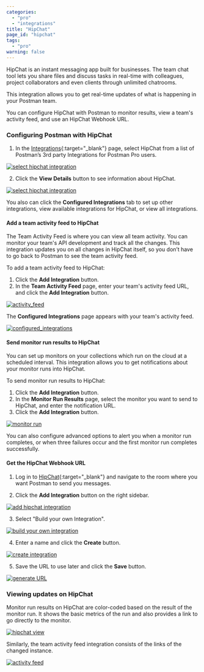```yaml
---
categories:
  - "pro"
  - "integrations"
title: "HipChat"
page_id: "hipchat"
tags: 
  - "pro"
warning: false
---
```


HipChat is an instant messaging app built for businesses. The team chat tool lets you share files and discuss tasks in real-time with colleagues, project collaborators and even clients through unlimited chatrooms. 

This integration allows you to get real-time updates of what is happening in your Postman team.

You can configure HipChat with Postman to monitor results, view a team's activity feed, and use an HipChat Webhook URL.

### Configuring Postman with HipChat

1. In the [Integrations](https://app.getpostman.com/dashboard/integrations){:target="_blank"} page, select HipChat from a list of Postman’s 3rd party Integrations for Postman Pro users.

[![select hipchat integration](https://s3.amazonaws.com/postman-static-getpostman-com/postman-docs/integrations-hipchat.png)](https://s3.amazonaws.com/postman-static-getpostman-com/postman-docs/integrations-hipchat.png)

<ol start="2">
  <li>
    Click the <b>View Details</b> button to see information about HipChat.</li>
</ol>

[![select hipchat integration](https://s3.amazonaws.com/postman-static-getpostman-com/postman-docs/integrations-hipchat-confIntegrations.png)](https://s3.amazonaws.com/postman-static-getpostman-com/postman-docs/integrations-hipchat-confIntegrations.png)

You also can click the **Configured Integrations** tab to set up other integrations, view available integrations for HipChat, or view all integrations.


#### Add a team activity feed to HipChat

The Team Activity Feed is where you can view all team activity. You can monitor your team's API development and track all the changes. This integration updates you on all changes in HipChat itself, so you don’t have to go back to Postman to see the team activity feed.

To add a team activity feed to HipChat:
1. Click the **Add Integration** button.
2. In the **Team Activity Feed** page, enter your team's activity feed URL, and click the **Add Integration** button.

[![activity_feed ](https://s3.amazonaws.com/postman-static-getpostman-com/postman-docs/integrations-hipchat-teamactivityFeed.png)](https://s3.amazonaws.com/postman-static-getpostman-com/postman-docs/integrations-hipchat-teamactivityFeed.png)

The **Configured Integrations** page appears with your team's activity feed.

[![configured_integrations ](https://s3.amazonaws.com/postman-static-getpostman-com/postman-docs/integrations-hipchat-configuredIntegrations.png)](https://s3.amazonaws.com/postman-static-getpostman-com/postman-docs/integrations-hipchat-configuredIntegrations.png)

#### Send monitor run results to HipChat

You can set up monitors on your collections which run on the cloud at a scheduled interval. This integration allows you to get notifications about your monitor runs into HipChat.

To send monitor run results to HipChat:
1. Click the **Add Integration** button.
2. In the **Monitor Run Results** page, select the monitor you want to send to HipChat, and enter the notification URL.
3. Click the **Add Integration** button.

[![monitor run ](https://s3.amazonaws.com/postman-static-getpostman-com/postman-docs/integrations-hipchat-monitorRun1.png)](https://s3.amazonaws.com/postman-static-getpostman-com/postman-docs/integrations-hipchat-monitorRun1.png)

You can also configure advanced options to alert you when a monitor run completes, or when three failures occur and the first monitor run completes successfully.

#### Get the HipChat Webhook URL

1. Log in to [HipChat](https://www.hipchat.com/sign_in){:target="_blank"} and navigate to the room where you want Postman to     send you messages. 

2. Click the **Add Integration** button on the right sidebar.

[![add hipchat integration](https://s3.amazonaws.com/postman-static-getpostman-com/postman-docs/58856804.png)](https://s3.amazonaws.com/postman-static-getpostman-com/postman-docs/58856804.png)

<ol start="3">
  <li>Select "Build your own Integration".</li>
</ol>

[![build your own integration](https://s3.amazonaws.com/postman-static-getpostman-com/postman-docs/58856838.png)](https://s3.amazonaws.com/postman-static-getpostman-com/postman-docs/58856838.png)

<ol start="4">
  <li>
Enter a name and click the <b>Create</b> button.</li>
</ol>

[![create integration](https://s3.amazonaws.com/postman-static-getpostman-com/postman-docs/58856857.png)](https://s3.amazonaws.com/postman-static-getpostman-com/postman-docs/58856857.png)

<ol start="5">
  <li>
Save the URL to use later and click the <b>Save</b> button.</li>
</ol>

[![generate URL](https://s3.amazonaws.com/postman-static-getpostman-com/postman-docs/58856916.png)](https://s3.amazonaws.com/postman-static-getpostman-com/postman-docs/58856916.png)


### Viewing updates on HipChat

Monitor run results on HipChat are color-coded based on the result of the monitor run. It shows the basic metrics of the run and also provides a link to go directly to the monitor.

[![hipchat view](https://s3.amazonaws.com/postman-static-getpostman-com/postman-docs/58857265.png)](https://s3.amazonaws.com/postman-static-getpostman-com/postman-docs/58857265.png)

Similarly, the team activity feed integration consists of the links of the changed instance.

[![activity feed](https://s3.amazonaws.com/postman-static-getpostman-com/postman-docs/58858083.png)](https://s3.amazonaws.com/postman-static-getpostman-com/postman-docs/58858083.png)
